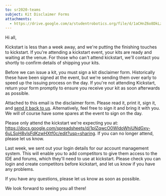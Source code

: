 ```yaml
---
to: sr2020-teams
subject: Kit Disclaimer Forms
attachments:
  - https://drive.google.com/a/studentrobotics.org/file/d/1aCHnZ6o8DkLzHef1C2lz_iIkZkOjYP6P/view?usp=sharing
---
```


Hi all,

Kickstart is less than a week away, and we're putting the finishing touches to kickstart. If you're attending a kickstart event, your kits are ready and waiting at the venue. For those who can't attend kickstart, we'll contact you shortly to confirm details of shipping your kits.

Before we can issue a kit, you must sign a kit disclaimer form. Historically these have been signed at the event, but we're sending them over early to speed up the issuing process on the day. If you're not attending Kickstart, return your form promptly to ensure you receive your kit as soon afterwards as possible.

Attached to this email is the disclaimer form. Please read it, print it, sign it, and [send it back to us](mailto:teams@studentrobotics.org). Alternatively, feel free to sign it and bring it with you. We will of course have some spares at the event to sign on the day.

Please only attend the kickstart we're expecting you at: https://docs.google.com/spreadsheets/d/1plZqwcO0WIdoWhiUNdGxy-6uLSoH8vIsFdKzwHXtf0c/edit?usp=sharing. If you can no longer attend, please let us know.

Last week, we sent out your login details for our account management system. This will enable you to add competitors to give them access to the IDE and forums, which they'll need to use at kickstart. Please check you can login and create competitors before kickstart, and let us know if you have any problems.

If you have any questions, please let us know as soon as possible.

We look forward to seeing you all there!
